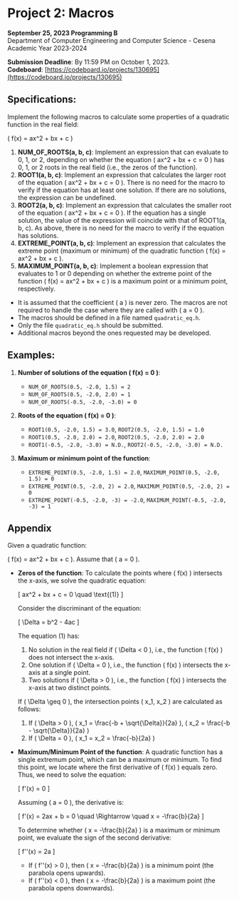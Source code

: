# Project 2: Macros

**September 25, 2023 Programming B**  
Department of Computer Engineering and Computer Science - Cesena Academic Year 2023-2024

**Submission Deadline**: By 11:59 PM on October 1, 2023.  
**Codeboard**: [https://codeboard.io/projects/130695](https://codeboard.io/projects/130695)

## Specifications:

Implement the following macros to calculate some properties of a quadratic function in the real field:

\( f(x) = ax^2 + bx + c \)

1. **NUM_OF_ROOTS(a, b, c)**: Implement an expression that can evaluate to 0, 1, or 2, depending on whether the equation \( ax^2 + bx + c = 0 \) has 0, 1, or 2 roots in the real field (i.e., the zeros of the function).
2. **ROOT1(a, b, c)**: Implement an expression that calculates the larger root of the equation \( ax^2 + bx + c = 0 \). There is no need for the macro to verify if the equation has at least one solution. If there are no solutions, the expression can be undefined.
3. **ROOT2(a, b, c)**: Implement an expression that calculates the smaller root of the equation \( ax^2 + bx + c = 0 \). If the equation has a single solution, the value of the expression will coincide with that of ROOT1(a, b, c). As above, there is no need for the macro to verify if the equation has solutions.
4. **EXTREME_POINT(a, b, c)**: Implement an expression that calculates the extreme point (maximum or minimum) of the quadratic function \( f(x) = ax^2 + bx + c \).
5. **MAXIMUM_POINT(a, b, c)**: Implement a boolean expression that evaluates to 1 or 0 depending on whether the extreme point of the function \( f(x) = ax^2 + bx + c \) is a maximum point or a minimum point, respectively.

- It is assumed that the coefficient \( a \) is never zero. The macros are not required to handle the case where they are called with \( a = 0 \).
- The macros should be defined in a file named `quadratic_eq.h`.
- Only the file `quadratic_eq.h` should be submitted.
- Additional macros beyond the ones requested may be developed.

## Examples:

1. **Number of solutions of the equation \( f(x) = 0 \)**:
   - `NUM_OF_ROOTS(0.5, -2.0, 1.5) = 2`
   - `NUM_OF_ROOTS(0.5, -2.0, 2.0) = 1`
   - `NUM_OF_ROOTS(-0.5, -2.0, -3.0) = 0`

2. **Roots of the equation \( f(x) = 0 \)**:
   - `ROOT1(0.5, -2.0, 1.5) = 3.0`, `ROOT2(0.5, -2.0, 1.5) = 1.0`
   - `ROOT1(0.5, -2.0, 2.0) = 2.0`, `ROOT2(0.5, -2.0, 2.0) = 2.0`
   - `ROOT1(-0.5, -2.0, -3.0) = N.D.`, `ROOT2(-0.5, -2.0, -3.0) = N.D.`

3. **Maximum or minimum point of the function**:
   - `EXTREME_POINT(0.5, -2.0, 1.5) = 2.0`, `MAXIMUM_POINT(0.5, -2.0, 1.5) = 0`
   - `EXTREME_POINT(0.5, -2.0, 2) = 2.0`, `MAXIMUM_POINT(0.5, -2.0, 2) = 0`
   - `EXTREME_POINT(-0.5, -2.0, -3) = -2.0`, `MAXIMUM_POINT(-0.5, -2.0, -3) = 1`

## Appendix

Given a quadratic function:

\( f(x) = ax^2 + bx + c \). Assume that \( a = 0 \).

- **Zeros of the function**: To calculate the points where \( f(x) \) intersects the x-axis, we solve the quadratic equation:

  \[
  ax^2 + bx + c = 0 \quad \text{(1)}
  \]

  Consider the discriminant of the equation:

  \[
  \Delta = b^2 - 4ac
  \]

  The equation (1) has:

  1. No solution in the real field if \( \Delta < 0 \), i.e., the function \( f(x) \) does not intersect the x-axis.
  2. One solution if \( \Delta = 0 \), i.e., the function \( f(x) \) intersects the x-axis at a single point.
  3. Two solutions if \( \Delta > 0 \), i.e., the function \( f(x) \) intersects the x-axis at two distinct points.

  If \( \Delta \geq 0 \), the intersection points \( x_1, x_2 \) are calculated as follows:

  1. If \( \Delta > 0 \), \( x_1 = \frac{-b + \sqrt{\Delta}}{2a} \), \( x_2 = \frac{-b - \sqrt{\Delta}}{2a} \)
  2. If \( \Delta = 0 \), \( x_1 = x_2 = \frac{-b}{2a} \)

- **Maximum/Minimum Point of the function**: A quadratic function has a single extremum point, which can be a maximum or minimum. To find this point, we locate where the first derivative of \( f(x) \) equals zero. Thus, we need to solve the equation:

  \[
  f'(x) = 0
  \]

  Assuming \( a = 0 \), the derivative is:

  \[
  f'(x) = 2ax + b = 0 \quad \Rightarrow \quad x = -\frac{b}{2a}
  \]

  To determine whether \( x = -\frac{b}{2a} \) is a maximum or minimum point, we evaluate the sign of the second derivative:

  \[
  f''(x) = 2a
  \]

  - If \( f''(x) > 0 \), then \( x = -\frac{b}{2a} \) is a minimum point (the parabola opens upwards).
  - If \( f''(x) < 0 \), then \( x = -\frac{b}{2a} \) is a maximum point (the parabola opens downwards).